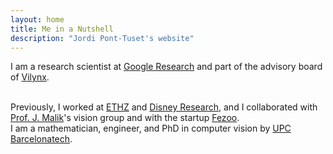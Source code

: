 ```yaml
---
layout: home
title: Me in a Nutshell
description: "Jordi Pont-Tuset's website"
---
```


I am a research scientist at <a href="https://research.google.com" target="_blank">Google Research</a> 
and part of the advisory board of <a href="http://www.vilynx.com/index.html" target="_blank">Vilynx</a>.

<br />
Previously, I worked at <a href="http://www.vision.ee.ethz.ch/index.en.html" target="_blank">ETHZ</a>
and <a href="http://www.disneyresearch.com/research-labs/disney-research-zurich/" target="_blank">Disney Research</a>,
and I collaborated with <a href="http://www.cs.berkeley.edu/~malik/" target="_blank">Prof. J. Malik</a>'s vision group 
and with the startup <a href="http://fezoo.cat" target="_blank">Fezoo</a>.

<br />
I am a mathematician, engineer, and PhD in computer vision by <a href="http://www.upc.edu" target="_blank">UPC Barcelonatech</a>.
